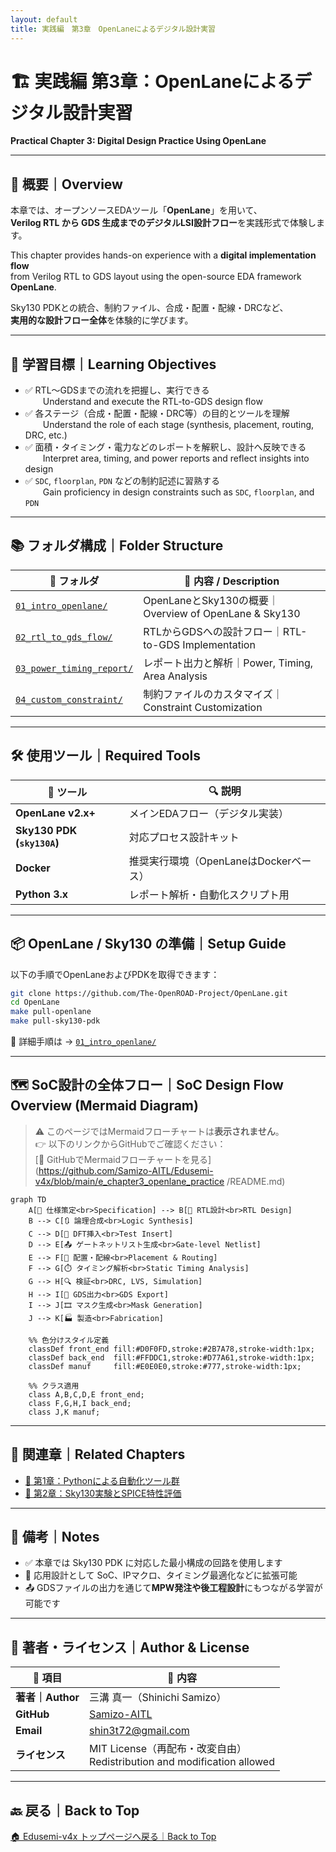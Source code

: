 ```yaml
---
layout: default
title: 実践編　第3章　OpenLaneによるデジタル設計実習
---
```


# 🏗️ 実践編 第3章：OpenLaneによるデジタル設計実習  
**Practical Chapter 3: Digital Design Practice Using OpenLane**

---

## 📘 概要｜Overview

本章では、オープンソースEDAツール「**OpenLane**」を用いて、  
**Verilog RTL から GDS 生成までのデジタルLSI設計フロー**を実践形式で体験します。  

This chapter provides hands-on experience with a **digital implementation flow**  
from Verilog RTL to GDS layout using the open-source EDA framework **OpenLane**.

Sky130 PDKとの統合、制約ファイル、合成・配置・配線・DRCなど、  
**実用的な設計フロー全体**を体験的に学びます。

---

## 🎯 学習目標｜Learning Objectives

- ✅ RTL〜GDSまでの流れを把握し、実行できる  
  Understand and execute the RTL-to-GDS design flow  
- ✅ 各ステージ（合成・配置・配線・DRC等）の目的とツールを理解  
  Understand the role of each stage (synthesis, placement, routing, DRC, etc.)  
- ✅ 面積・タイミング・電力などのレポートを解釈し、設計へ反映できる  
  Interpret area, timing, and power reports and reflect insights into design  
- ✅ `SDC`, `floorplan`, `PDN` などの制約記述に習熟する  
  Gain proficiency in design constraints such as `SDC`, `floorplan`, and `PDN`

---

## 📚 フォルダ構成｜Folder Structure

| 📁 フォルダ | 📄 内容 / Description |
|------------|---------------------------|
| [`01_intro_openlane/`](01_intro_openlane/README.md) | OpenLaneとSky130の概要｜Overview of OpenLane & Sky130 |
| [`02_rtl_to_gds_flow/`](02_rtl_to_gds_flow/README.md) | RTLからGDSへの設計フロー｜RTL-to-GDS Implementation |
| [`03_power_timing_report/`](03_power_timing_report/README.md) | レポート出力と解析｜Power, Timing, Area Analysis |
| [`04_custom_constraint/`](04_custom_constraint/README.md) | 制約ファイルのカスタマイズ｜Constraint Customization |

---

## 🛠️ 使用ツール｜Required Tools

| 🧩 ツール | 🔍 説明 |
|----------|---------------------------|
| **OpenLane v2.x+** | メインEDAフロー（デジタル実装） |
| **Sky130 PDK (`sky130A`)** | 対応プロセス設計キット |
| **Docker** | 推奨実行環境（OpenLaneはDockerベース） |
| **Python 3.x** | レポート解析・自動化スクリプト用 |

---

## 📦 OpenLane / Sky130 の準備｜Setup Guide

以下の手順でOpenLaneおよびPDKを取得できます：

```bash
git clone https://github.com/The-OpenROAD-Project/OpenLane.git
cd OpenLane
make pull-openlane
make pull-sky130-pdk
```

🔎 詳細手順は → [`01_intro_openlane/`](01_intro_openlane/README.md)

---

## 🗺️ SoC設計の全体フロー｜SoC Design Flow Overview (Mermaid Diagram)

> ⚠️ このページではMermaidフローチャートは**表示されません**。  
> 👉 以下のリンクからGitHubでご確認ください：  
> [📎 GitHubでMermaidフローチャートを見る](https://github.com/Samizo-AITL/Edusemi-v4x/blob/main/e_chapter3_openlane_practice
/README.md)

```mermaid
graph TD
    A[📝 仕様策定<br>Specification] --> B[🔧 RTL設計<br>RTL Design]
    B --> C[🔃 論理合成<br>Logic Synthesis]
    C --> D[🧪 DFT挿入<br>Test Insert]
    D --> E[📤 ゲートネットリスト生成<br>Gate-level Netlist]
    E --> F[📐 配置・配線<br>Placement & Routing]
    F --> G[⏱️ タイミング解析<br>Static Timing Analysis]
    G --> H[🔍 検証<br>DRC, LVS, Simulation]
    H --> I[💾 GDS出力<br>GDS Export]
    I --> J[🎞️ マスク生成<br>Mask Generation]
    J --> K[🏭 製造<br>Fabrication]

    %% 色分けスタイル定義
    classDef front_end fill:#D0F0FD,stroke:#2B7A78,stroke-width:1px;
    classDef back_end  fill:#FFDDC1,stroke:#D77A61,stroke-width:1px;
    classDef manuf     fill:#E0E0E0,stroke:#777,stroke-width:1px;

    %% クラス適用
    class A,B,C,D,E front_end;
    class F,G,H,I back_end;
    class J,K manuf;
```

---

## 🔗 関連章｜Related Chapters

- [📁 第1章：Pythonによる自動化ツール群](../e_chapter1_python_automation_tools/README.md)  
- [📁 第2章：Sky130実験とSPICE特性評価](../e_chapter2_sky130_experiments/README.md)

---

## 📝 備考｜Notes

- ✅ 本章では Sky130 PDK に対応した最小構成の回路を使用します  
- 🔁 応用設計として SoC、IPマクロ、タイミング最適化などに拡張可能  
- 📤 GDSファイルの出力を通じて**MPW発注や後工程設計**にもつながる学習が可能です

---

## 👤 著者・ライセンス｜Author & License

| 📌 項目 | 📄 内容 |
|--------|----------------------------------|
| **著者｜Author** | 三溝 真一（Shinichi Samizo） |
| **GitHub** | [Samizo-AITL](https://github.com/Samizo-AITL) |
| **Email** | [shin3t72@gmail.com](mailto:shin3t72@gmail.com) |
| **ライセンス** | MIT License（再配布・改変自由）<br>Redistribution and modification allowed |

---

## 🔙 戻る｜Back to Top

[🏠 Edusemi-v4x トップページへ戻る｜Back to Top](../README.md)
